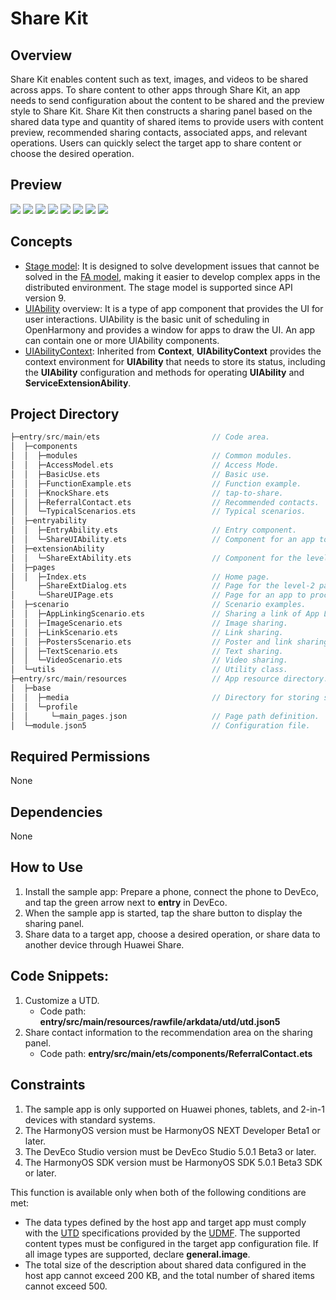 # Share Kit
## Overview
Share Kit enables content such as text, images, and videos to be shared across apps. To share content to other apps through Share Kit, an app needs to send configuration about the content to be shared and the preview style to Share Kit. Share Kit then constructs a sharing panel based on the shared data type and quantity of shared items to provide users with content preview, recommended sharing contacts, associated apps, and relevant operations. Users can quickly select the target app to share content or choose the desired operation.

## Preview
![](./screenshots/device/share_tab1_en.jpg)
![](./screenshots/device/share_tab2_en.jpg)
![](./screenshots/device/share_tab3_en.jpg)
![](./screenshots/device/share_tab4_en.jpg)
![](./screenshots/device/share_tab5_en.jpg)
![](./screenshots/device/share_demo1_en.jpg)
![](./screenshots/device/share_demo2_en.jpg)
![](./screenshots/device/share_demo3_en.jpg)

## Concepts
- [Stage model](https://developer.huawei.com/consumer/en/doc/harmonyos-guides/stage-model-development-overview): It is designed to solve development issues that cannot be solved in the [FA model](https://developer.huawei.com/consumer/en/doc/harmonyos-guides/fa-model-development-overview), making it easier to develop complex apps in the distributed environment. The stage model is supported since API version 9.
- [UIAbility](https://developer.huawei.com/consumer/en/doc/harmonyos-guides/uiability-overview) overview: It is a type of app component that provides the UI for user interactions. UIAbility is the basic unit of scheduling in OpenHarmony and provides a window for apps to draw the UI. An app can contain one or more UIAbility components.
- [UIAbilityContext](https://developer.huawei.com/consumer/en/doc/harmonyos-references/js-apis-inner-application-uiabilitycontext): Inherited from **Context**, **UIAbilityContext** provides the context environment for **UIAbility** that needs to store its status, including the **UIAbility** configuration and methods for operating **UIAbility** and **ServiceExtensionAbility**.

## Project Directory

```c
├─entry/src/main/ets                         // Code area.
│  ├─components
│  │  ├─modules                              // Common modules.
│  │  ├─AccessModel.ets                      // Access Mode.
│  │  ├─BasicUse.ets                         // Basic use.
│  │  ├─FunctionExample.ets                  // Function example.
│  │  ├─KnockShare.ets                       // tap-to-share.
│  │  ├─ReferralContact.ets                  // Recommended contacts.
│  │  └─TypicalScenarios.ets                 // Typical scenarios.
│  ├─entryability
│  │  ├─EntryAbility.ets                     // Entry component.
│  │  └─ShareUIAbility.ets                   // Component for an app to process the shared content.
│  ├─extensionAbility
│  │  └─ShareExtAbility.ets                  // Component for the level-2 panel to process the shared content.
│  ├─pages
│  │  ├─Index.ets                            // Home page.
│     ├─ShareExtDialog.ets                   // Page for the level-2 panel to process the shared content.
│     └─ShareUIPage.ets                      // Page for an app to process the shared content.
│  ├─scenario                                // Scenario examples.
│  │  ├─AppLinkingScenario.ets               // Sharing a link of App Linking.
│  │  ├─ImageScenario.ets                    // Image sharing.
│  │  ├─LinkScenario.ets                     // Link sharing.
│  │  ├─PostersScenario.ets                  // Poster and link sharing.
│  │  ├─TextScenario.ets                     // Text sharing.
│  │  └─VideoScenario.ets                    // Video sharing.
│  └─utils                                   // Utility class.
├─entry/src/main/resources                   // App resource directory.
│  ├─base
│  │  ├─media                                // Directory for storing sample images.
│  │  └─profile                              
│  │     └─main_pages.json                   // Page path definition.
│  └─module.json5                            // Configuration file.
```

## Required Permissions
None

## Dependencies
None

## How to Use
1. Install the sample app: Prepare a phone, connect the phone to DevEco, and tap the green arrow next to **entry** in DevEco.
2. When the sample app is started, tap the share button to display the sharing panel.
3. Share data to a target app, choose a desired operation, or share data to another device through Huawei Share.

## Code Snippets:
1. Customize a UTD.
    + Code path: **entry/src/main/resources/rawfile/arkdata/utd/utd.json5**
2. Share contact information to the recommendation area on the sharing panel.
    + Code path: **entry/src/main/ets/components/ReferralContact.ets**

## Constraints
1. The sample app is only supported on Huawei phones, tablets, and 2-in-1 devices with standard systems.
2. The HarmonyOS version must be HarmonyOS NEXT Developer Beta1 or later.
3. The DevEco Studio version must be DevEco Studio 5.0.1 Beta3 or later.
4. The HarmonyOS SDK version must be HarmonyOS SDK 5.0.1 Beta3 SDK or later.

This function is available only when both of the following conditions are met:
- The data types defined by the host app and target app must comply with the [UTD](https://developer.huawei.com/consumer/en/doc/harmonyos-references/js-apis-data-uniformtypedescriptor) specifications provided by the [UDMF](https://developer.huawei.com/consumer/en/doc/harmonyos-references/js-apis-data-unifieddatachannel). The supported content types must be configured in the target app configuration file. If all image types are supported, declare **general.image**.
- The total size of the description about shared data configured in the host app cannot exceed 200 KB, and the total number of shared items cannot exceed 500.
